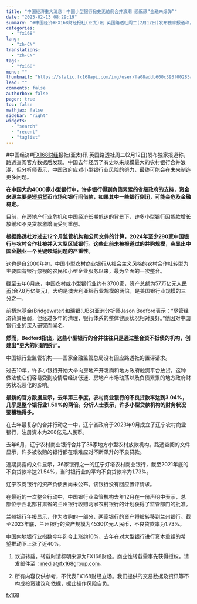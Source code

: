 ```yaml
---
title: "中国经济重大消息！中国小型银行掀史无前例合并浪潮 恐酝酿“金融未爆弹”"
date: "2025-02-13 08:29:19"
summary: "#中国经济#FX168财经报社(亚太)讯 英国路透社周二(2月12日)发布独家报道称，路透查阅官..."
categories:
  - "fx168"
lang:
  - "zh-CN"
translations:
  - "zh-CN"
tags:
  - "fx168"
menu: ""
thumbnail: "https://static.fx168api.com/img/user/fa08addb600c393f00285af5bd49d864/0702/%E4%B8%AD%E5%9B%BD%E5%9B%BD%E6%97%971%E8%8A%B1%E7%93%A320250207.jpg"
lead: ""
comments: false
authorbox: false
pager: true
toc: false
mathjax: false
sidebar: "right"
widgets:
  - "search"
  - "recent"
  - "taglist"
---
```


#中国经济#[FX168财经](https://www.fx168news.com/)报社(亚太)讯 英国路透社周二(2月12日)发布独家报道称，路透查阅官方数据后发现，中国去年经历了有史以来规模最大的农村银行合并浪潮，但分析师表示，中国政府应对小型银行业风险的努力，最终可能会在未来制造更多问题。

**在中国大约4000家小型银行中，许多银行得到负债累累的省级政府的支持，资金来源主要是短[期货](http://www.99qh.com/)币市场和银行间借款，如果其中一些银行倒闭，可能会危及金融稳定。**

目前，在房地产行业危机和[中国经济](https://www.fx168news.com/topic/28)长期低迷的背景下，许多小型银行因贷款增长放缓和不良贷款激增而受到重创。

**根据路透社对过去12个月监管机构和公司文件的计算，2024年至少290家中国银行与农村合作社被并入大型区域银行。这些此前未被报道过的并购规模，突显出中国金融业一个关键领域问题的严重性。**

这也是自2000年初，中国小型农村商业银行从社会主义风格的农村合作社转型为主要国有银行忽视的农民和小型企业服务以来，最为全面的一次整合。

截至去年6月底，中国农村或小型银行业约有3700家，资产总额为57万亿元[人民币](https://www.fx168news.com/quote/CNY)(合7.8万亿美元)，大约是澳大利亚银行业规模的两倍，是美国银行业规模的三分之一。

前桥水基金(Bridgewater)和瑞银(UBS)亚洲分析师Jason Bedford表示：“尽管经济背景疲弱，但经过多年的清理，银行体系的整体健康状况相对良好。”他因对中国银行业的深入研究而闻名。

**然而，Bedford指出，这些小型银行的合并往往只是通过整合资不抵债的机构，创建出“更大的问题银行”。**

中国银行业监管机构——国家金融监管总局没有回应路透社的置评请求。

过去10年，许多小银行开始大举向房地产开发商和地方政府融资平台放贷。这种做法使它们容易受到疫情后经济低迷、房地产市场动荡以及负债累累的地方政府财务状况恶化的影响。

**最新的官方数据显示，去年第三季度，农村商业银行的不良贷款率达到3.04%，几乎是整个银行业1.56%的两倍。分析人士表示，许多小型贷款机构的财务状况要糟糕得多。**

在去年最复杂的合并行动之一中，辽宁省政府于2023年9月成立了辽宁农村商业银行，注册资本为208亿元人民币。

去年6月，辽宁农村商业银行合并了36家地方小型农村放款机构。路透查阅的文件显示，许多被收购的银行都在艰难应对不断飙升的不良贷款。

近期揭露的文件显示，36家银行之一的辽宁灯塔农村商业银行，截至2021年底的不良贷款率达21.54%，当时银行业的平均不良贷款率为1.73%。

辽宁农商银行的资产负债表尚未公布。该银行没有回应置评请求。

在最近的一次整合行动中，中国银行业监管机构去年12月在一份声明中表示，总部位于西北部甘肃省的兰州银行收购两家农村银行的计划获得了监管部门的批准。

兰州银行年报显示，作为收购的一部分，两家银行的资产将被转移到兰州银行。截至2023年底，兰州银行的资产规模为4530亿元人民币，不良贷款率为1.73%。

中国内地银行业指数今年迄今上涨约10%，去年在对大型银行进行资本重组的希望推动下上涨了近40%。




1. 欢迎转载，转载时请标明来源为FX168财经。商业性转载需事先获得授权，请发邮件至：media@fx168group.com。

2. 所有内容仅供参考，不代表FX168财经立场。我们提供的交易数据及资讯等不构成投资建议和依据，据此操作风险自负。

[fx168](https://www.fx168news.com/article/中国经济-834393)
